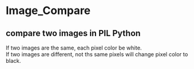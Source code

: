 # Image_Compare
## compare two images in PIL Python  
If two images are the same, each pixel color be white.  
If two images are different, not ths same pixels will change pixel color to black.
